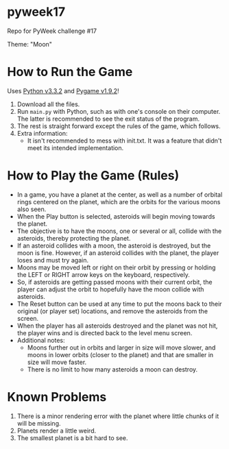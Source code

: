 pyweek17
========

Repo for PyWeek challenge #17

Theme: "Moon"

# How to Run the Game

Uses [Python v3.3.2](http://www.python.org/download/) and [Pygame v1.9.2](https://bitbucket.org/pygame/pygame/downloads)!

1. Download all the files.
2. Run `main.py` with Python, such as with one's console on their computer. The latter is recommended to see the exit status of the program.
3. The rest is straight forward except the rules of the game, which follows.
4. Extra information:
    * It isn't recommended to mess with init.txt. It was a feature that didn't meet its intended implementation.

# How to Play the Game (Rules)

* In a game, you have a planet at the center, as well as a number of orbital rings centered on the planet, which are the orbits for the various moons also seen.
* When the Play button is selected, asteroids will begin moving towards the planet.
* The objective is to have the moons, one or several or all, collide with the asteroids, thereby protecting the planet.
* If an asteroid collides with a moon, the asteroid is destroyed, but the moon is fine. However, if an asteroid collides with the planet, the player loses and must try again.
* Moons may be moved left or right on their orbit by pressing or holding the LEFT or RIGHT arrow keys on the keyboard, respectively.
* So, if asteroids are getting passed moons with their current orbit, the player can adjust the orbit to hopefully have the moon collide with asteroids.
* The Reset button can be used at any time to put the moons back to their original (or player set) locations, and remove the asteroids from the screen.
* When the player has all asteroids destroyed and the planet was not hit, the player wins and is directed back to the level menu screen.
* Additional notes:
    * Moons further out in orbits and larger in size will move slower, and moons in lower orbits (closer to the planet) and that are smaller in size will move faster.
    * There is no limit to how many asteroids a moon can destroy.

# Known Problems

1. There is a minor rendering error with the planet where little chunks of it will be missing.
2. Planets render a little weird.
3. The smallest planet is a bit hard to see.
